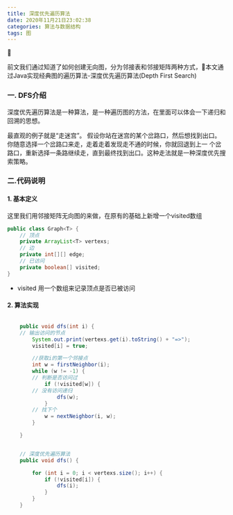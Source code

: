 ```yaml
---
title: 深度优先遍历算法
date: 2020年11月21日23:02:38
categories: 算法与数据结构
tags: 图
---
```



前文我们通过知道了如何创建无向图，分为邻接表和邻接矩阵两种方式，本文通过Java实现经典图的遍历算法-深度优先遍历算法(Depth First Search)

### 一. DFS介绍

深度优先遍历算法是一种算法，是一种遍历图的方法，在里面可以体会一下递归和回溯的思想。

最直观的例⼦就是“⾛迷宫”。 假设你站在迷宫的某个岔路⼝，然后想找到出⼝。你随意选择⼀个岔路⼝来⾛，⾛着⾛着发现⾛不通的时候，你就回退到上⼀ 个岔路⼝，重新选择⼀条路继续⾛，直到最终找到出⼝。这种⾛法就是⼀种深度优先搜索策略。

### 二.代码说明

#### 1. 基本定义

这里我们用邻接矩阵无向图的来做，在原有的基础上新增一个visited数组

```java
public class Graph<T> {
    // 顶点
    private ArrayList<T> vertexs;
    // 边
    private int[][] edge;
    // 已访问
    private boolean[] visited;
}
```

* visited 用一个数组来记录顶点是否已被访问

#### 2. 算法实现

```java

    public void dfs(int i) {
	// 输出访问的节点
        System.out.print(vertexs.get(i).toString() + "=>");
        visited[i] = true;

        //获取i的第一个邻接点
        int w = firstNeighbor(i);
        while (w != -1) {
	    // 判断是否访问过
            if (!visited[w]) {
		// 没有访问递归
                dfs(w);
            }
	    // 找下个
            w = nextNeighbor(i, w);
        }

    }


    // 深度优先遍历算法
    public void dfs() {

        for (int i = 0; i < vertexs.size(); i++) {
            if (!visited[i]) {
                dfs(i);
            }
        }
    }
```

